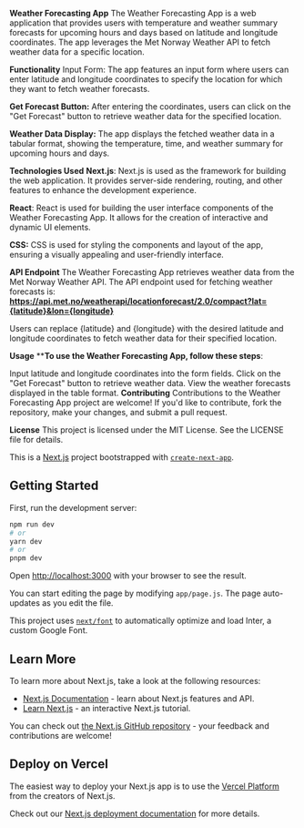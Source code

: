 **Weather Forecasting App**
The Weather Forecasting App is a web application that provides users with temperature and weather summary forecasts for upcoming hours and days based on latitude and longitude coordinates. The app leverages the Met Norway Weather API to fetch weather data for a specific location.

**Functionality**
Input Form: The app features an input form where users can enter latitude and longitude coordinates to specify the location for which they want to fetch weather forecasts.

**Get Forecast Button:** After entering the coordinates, users can click on the "Get Forecast" button to retrieve weather data for the specified location.

**Weather Data Display:** The app displays the fetched weather data in a tabular format, showing the temperature, time, and weather summary for upcoming hours and days.

**Technologies Used**
**Next.js**: Next.js is used as the framework for building the web application. It provides server-side rendering, routing, and other features to enhance the development experience.

**React**: React is used for building the user interface components of the Weather Forecasting App. It allows for the creation of interactive and dynamic UI elements.

**CSS:** CSS is used for styling the components and layout of the app, ensuring a visually appealing and user-friendly interface.

**API Endpoint**
The Weather Forecasting App retrieves weather data from the Met Norway Weather API. The API endpoint used for fetching weather forecasts is:
**https://api.met.no/weatherapi/locationforecast/2.0/compact?lat={latitude}&lon={longitude}**


Users can replace {latitude} and {longitude} with the desired latitude and longitude coordinates to fetch weather data for their specified location.

**Usage**
****To use the Weather Forecasting App, follow these steps**:

Input latitude and longitude coordinates into the form fields.
Click on the "Get Forecast" button to retrieve weather data.
View the weather forecasts displayed in the table format.
**Contributing**
Contributions to the Weather Forecasting App project are welcome! If you'd like to contribute, fork the repository, make your changes, and submit a pull request.

**License**
This project is licensed under the MIT License. See the LICENSE file for details.

This is a [Next.js](https://nextjs.org/) project bootstrapped with [`create-next-app`](https://github.com/vercel/next.js/tree/canary/packages/create-next-app).

## Getting Started

First, run the development server:

```bash
npm run dev
# or
yarn dev
# or
pnpm dev
```

Open [http://localhost:3000](http://localhost:3000) with your browser to see the result.

You can start editing the page by modifying `app/page.js`. The page auto-updates as you edit the file.

This project uses [`next/font`](https://nextjs.org/docs/basic-features/font-optimization) to automatically optimize and load Inter, a custom Google Font.

## Learn More

To learn more about Next.js, take a look at the following resources:

- [Next.js Documentation](https://nextjs.org/docs) - learn about Next.js features and API.
- [Learn Next.js](https://nextjs.org/learn) - an interactive Next.js tutorial.

You can check out [the Next.js GitHub repository](https://github.com/vercel/next.js/) - your feedback and contributions are welcome!

## Deploy on Vercel

The easiest way to deploy your Next.js app is to use the [Vercel Platform](https://vercel.com/new?utm_medium=default-template&filter=next.js&utm_source=create-next-app&utm_campaign=create-next-app-readme) from the creators of Next.js.

Check out our [Next.js deployment documentation](https://nextjs.org/docs/deployment) for more details.
